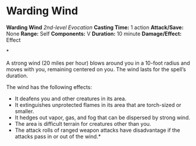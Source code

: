 # Warding Wind

**Warding Wind**
_2nd-level Evocation_
**Casting Time:** 1 action
**Attack/Save:** None
**Range:** Self
**Components:** V
**Duration:** 10 minute
**Damage/Effect:** Effect

*<p>A strong wind (20 miles per hour) blows around you in a 10-foot radius and moves with you, remaining centered on you. The wind lasts for the spell’s duration.

The wind has the following effects:</p>
* It deafens you and other creatures in its area.
* It extinguishes unprotected flames in its area that are torch-sized or smaller.
* It hedges out vapor, gas, and fog that can be dispersed by strong wind.
* The area is difficult terrain for creatures other than you.
* The attack rolls of ranged weapon attacks have disadvantage if the attacks pass in or out of the wind.*